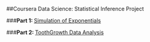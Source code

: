 ##Coursera Data Science: Statistical Inference Project

###<b>Part 1: </b><a href="https://github.com/nlabh01/coursera-DataScientists-Statistical-Inference-Project/blob/master/ExpSimulation.md">Simulation of Exponentials</a>

###<b>Part 2: </b><a href="https://github.com/nlabh01/coursera-DataScientists-Statistical-Inference-Project/blob/master/ToothGrowthAnalysis.md">ToothGrowth Data Analysis</a>

